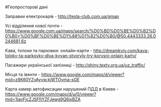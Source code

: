#Геопросторові дані

Заправки електрокарів - http://tesla-club.com.ua/gmap  

Усі відділення нової почти - https://www.google.com.ua/maps/search/%D0%BD%D0%BE%D0%B2%D0%B0+%D0%BF%D0%BE%D1%88%D1%82%D0%B0/@50.4443333,26.0244681,6z  

Кава, толоки та парковки: онлайн-карти - http://dreamkyiv.com/kava-toloky-ta-parkovky-dlya-kyyan-stvoryly-try-korysni-onlajn-karty/  

Пасажири української залізниці - http://shiny.texty.org.ua/uz_traffic/

Місця та івенти - https://www.google.com/maps/d/viewer?mid=z8K60YZvAyvw.kjWTOyma-sGE  

Карта камер автофиксации нарушений ПДД в Киеве - https://www.google.com/maps/d/u/0/viewer?mid=1IavFjcZJSFfiYZFJewg9Q6ixBZA  